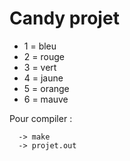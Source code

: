 # Candy projet

 * 1 = bleu
 * 2 = rouge
 * 3 = vert
 * 4 = jaune
 * 5 = orange
 * 6 = mauve  

Pour compiler :
      
      -> make
      -> projet.out
